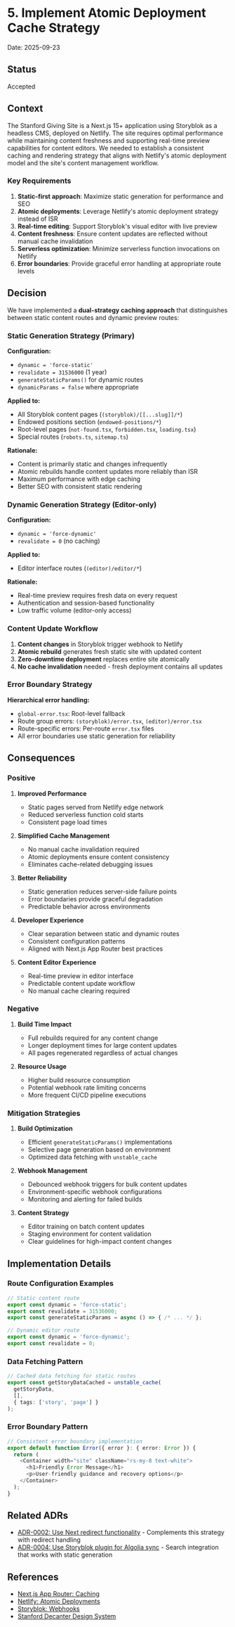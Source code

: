 # 5. Implement Atomic Deployment Cache Strategy

Date: 2025-09-23

## Status

Accepted

## Context

The Stanford Giving Site is a Next.js 15+ application using Storyblok as a headless CMS, deployed on Netlify. The site requires optimal performance while maintaining content freshness and supporting real-time preview capabilities for content editors. We needed to establish a consistent caching and rendering strategy that aligns with Netlify's atomic deployment model and the site's content management workflow.

### Key Requirements

1. **Static-first approach**: Maximize static generation for performance and SEO
2. **Atomic deployments**: Leverage Netlify's atomic deployment strategy instead of ISR
3. **Real-time editing**: Support Storyblok's visual editor with live preview
4. **Content freshness**: Ensure content updates are reflected without manual cache invalidation
5. **Serverless optimization**: Minimize serverless function invocations on Netlify
6. **Error boundaries**: Provide graceful error handling at appropriate route levels

## Decision

We have implemented a **dual-strategy caching approach** that distinguishes between static content routes and dynamic preview routes:

### Static Generation Strategy (Primary)

**Configuration:**
- `dynamic = 'force-static'`
- `revalidate = 31536000` (1 year)
- `generateStaticParams()` for dynamic routes
- `dynamicParams = false` where appropriate

**Applied to:**
- All Storyblok content pages (`(storyblok)/[[...slug]]/*`)
- Endowed positions section (`endowed-positions/*`)
- Root-level pages (`not-found.tsx`, `forbidden.tsx`, `loading.tsx`)
- Special routes (`robots.ts`, `sitemap.ts`)

**Rationale:**
- Content is primarily static and changes infrequently
- Atomic rebuilds handle content updates more reliably than ISR
- Maximum performance with edge caching
- Better SEO with consistent static rendering

### Dynamic Generation Strategy (Editor-only)

**Configuration:**
- `dynamic = 'force-dynamic'`
- `revalidate = 0` (no caching)

**Applied to:**
- Editor interface routes (`(editor)/editor/*`)

**Rationale:**
- Real-time preview requires fresh data on every request
- Authentication and session-based functionality
- Low traffic volume (editor-only access)

### Content Update Workflow

1. **Content changes** in Storyblok trigger webhook to Netlify
2. **Atomic rebuild** generates fresh static site with updated content
3. **Zero-downtime deployment** replaces entire site atomically
4. **No cache invalidation** needed - fresh deployment contains all updates

### Error Boundary Strategy

**Hierarchical error handling:**
- `global-error.tsx`: Root-level fallback
- Route group errors: `(storyblok)/error.tsx`, `(editor)/error.tsx`
- Route-specific errors: Per-route `error.tsx` files
- All error boundaries use static generation for reliability

## Consequences

### Positive

1. **Improved Performance**
   - Static pages served from Netlify edge network
   - Reduced serverless function cold starts
   - Consistent page load times

2. **Simplified Cache Management**
   - No manual cache invalidation required
   - Atomic deployments ensure content consistency
   - Eliminates cache-related debugging issues

3. **Better Reliability**
   - Static generation reduces server-side failure points
   - Error boundaries provide graceful degradation
   - Predictable behavior across environments

4. **Developer Experience**
   - Clear separation between static and dynamic routes
   - Consistent configuration patterns
   - Aligned with Next.js App Router best practices

5. **Content Editor Experience**
   - Real-time preview in editor interface
   - Predictable content update workflow
   - No manual cache clearing required

### Negative

1. **Build Time Impact**
   - Full rebuilds required for any content change
   - Longer deployment times for large content updates
   - All pages regenerated regardless of actual changes

2. **Resource Usage**
   - Higher build resource consumption
   - Potential webhook rate limiting concerns
   - More frequent CI/CD pipeline executions

### Mitigation Strategies

1. **Build Optimization**
   - Efficient `generateStaticParams()` implementations
   - Selective page generation based on environment
   - Optimized data fetching with `unstable_cache`

2. **Webhook Management**
   - Debounced webhook triggers for bulk content updates
   - Environment-specific webhook configurations
   - Monitoring and alerting for failed builds

3. **Content Strategy**
   - Editor training on batch content updates
   - Staging environment for content validation
   - Clear guidelines for high-impact content changes

## Implementation Details

### Route Configuration Examples

```typescript
// Static content route
export const dynamic = 'force-static';
export const revalidate = 31536000;
export const generateStaticParams = async () => { /* ... */ };

// Dynamic editor route  
export const dynamic = 'force-dynamic';
export const revalidate = 0;
```

### Data Fetching Pattern

```typescript
// Cached data fetching for static routes
export const getStoryDataCached = unstable_cache(
  getStoryData,
  [],
  { tags: ['story', 'page'] }
);
```

### Error Boundary Pattern

```typescript
// Consistent error boundary implementation
export default function Error({ error }: { error: Error }) {
  return (
    <Container width="site" className="rs-my-8 text-white">
      <h1>Friendly Error Message</h1>
      <p>User-friendly guidance and recovery options</p>
    </Container>
  );
}
```

## Related ADRs

- [ADR-0002: Use Next redirect functionality](./0002-use-next-redirect-functionality-to-support-redirects.md) - Complements this strategy with redirect handling
- [ADR-0004: Use Storyblok plugin for Algolia sync](./0004-use-storyblok-plugin-to-sync-stories-with-algolia.md) - Search integration that works with static generation

## References

- [Next.js App Router: Caching](https://nextjs.org/docs/app/building-your-application/caching)
- [Netlify: Atomic Deployments](https://docs.netlify.com/site-deploys/overview/#atomic-deploys)
- [Storyblok: Webhooks](https://www.storyblok.com/docs/guide/in-depth/webhooks)
- [Stanford Decanter Design System](https://decanter.stanford.edu/)